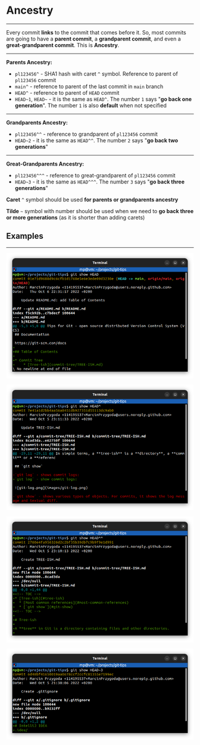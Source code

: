 # Ancestry

---
Every commit **links** to the commit that comes before it. So, most commits are going to have a **parent commit**, a **grandparent commit**, and even a **great-grandparent commit**. This is **Ancestry**.

---
**Parents Ancestry:**
* `pl123456^` - SHA1 hash with caret `^` symbol. Reference to parent of `pl123456` commit
* `main^` - reference to parent of the last commit in `main` branch
* `HEAD^` - reference to parent of `HEAD` commit
* `HEAD~1`, `HEAD~` - it is the same as `HEAD^`. The number `1` says "**go back one generation**". The number `1` is also **default** when not specified

---
**Grandparents Ancestry:**
* `pl123456^^` - reference to grandparent of `pl123456` commit
* `HEAD~2` - it is the same as `HEAD^^`. The number `2` says "**go back two generations**"

---
**Great-Grandparents Ancestry:**
* `pl123456^^^` - reference to great-grandparent of `pl123456` commit
* `HEAD~3` - it is the same as `HEAD^^^`. The number `3` says "**go back three generations**"

**Caret** `^` symbol should be used **for parents or grandparents ancestry**

**Tilde** `~` symbol with number should be used when we need to **go back three or more generations** (as it is shorter than adding carets)

## Examples

---
![ancestry-child.png](images/ancestry-child.png)

![ancestry-parent.png](images/ancestry-parent.png)

![ancestry-grandparent.png](images/ancestry-grandparent.png)

![ancestry-great-grandparent.png](images/ancestry-great-grandparent.png)